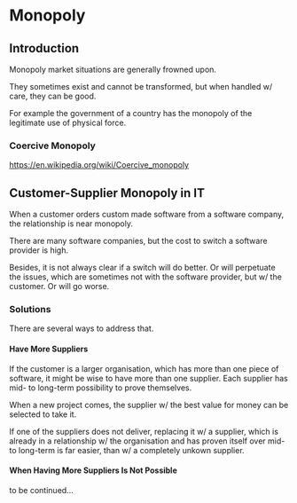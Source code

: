 # Monopoly

## Introduction

Monopoly market situations are generally frowned upon.

They sometimes exist and cannot be transformed, but when handled w/ care, they can be good.

For example the government of a country has the monopoly of the legitimate use of physical force.

### Coercive Monopoly

https://en.wikipedia.org/wiki/Coercive_monopoly 

## Customer-Supplier Monopoly in IT

When a customer orders custom made software from a software company, the relationship is near monopoly.

There are many software companies, but the cost to switch a software provider is high.

Besides, it is not always clear if a switch will do better. Or will perpetuate the issues, which are sometimes not with the software provider, but w/ the customer. Or will go worse.

### Solutions

There are several ways to address that.

#### Have More Suppliers

If the customer is a larger organisation, which has more than one piece of software, it might be wise to have more than one supplier. Each supplier has mid- to long-term possibility to prove themselves.

When a new project comes, the supplier w/ the best value for money can be selected to take it.

If one of the suppliers does not deliver, replacing it w/ a supplier, which is already in a relationship w/ the organisation and has proven itself over mid- to long-term is far easier, than w/ a completely unkown supplier.

#### When Having More Suppliers Is Not Possible

to be continued...
